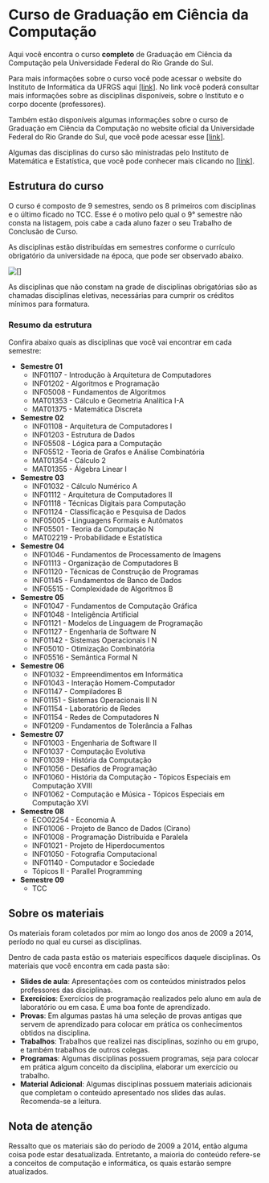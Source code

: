 # Curso de Graduação em Ciência da Computação

Aqui você encontra o curso **completo** de Graduação em Ciência da Computação pela Universidade Federal do Rio Grande do Sul.

Para mais informações sobre o curso você pode acessar o website do Instituto de Informática da UFRGS aqui [[link]](https://www.inf.ufrgs.br/site/). No link você poderá consultar mais informações sobre as disciplinas disponíveis, sobre o Instituto e o corpo docente (professores).

Também estão disponíveis algumas informações sobre o curso de Graduação em Ciência da Computação no website oficial da Universidade Federal do Rio Grande do Sul, que você pode acessar esse [[link]](http://www.ufrgs.br/ufrgs/ensino/graduacao/cursos/exibeCurso?cod_curso=305).

Algumas das disciplinas do curso são ministradas pelo Instituto de Matemática e Estatística, que você pode conhecer mais clicando no [[link]](https://www.ufrgs.br/ime/).

## Estrutura do curso

O curso é composto de 9 semestres, sendo os 8 primeiros com disciplinas e o último ficado no TCC. Esse é o motivo pelo qual o 9° semestre não consta na listagem, pois cabe a cada aluno fazer o seu Trabalho de Conclusão de Curso.

As disciplinas estão distribuídas em semestres conforme o currículo obrigatório da universidade na época, que pode ser observado abaixo.

![[]](https://raw.githubusercontent.com/jlggross/computer-science-full-graduation/master/CiC%20UFRGS%20-%20Diagrama%20do%20Curr%C3%ADculo%20Obrigat%C3%B3rio.jpg?token=AANUYLE6EEHCCTESGENH2JK7FSI5G)

As disciplinas que não constam na grade de disciplinas obrigatórias são as chamadas disciplinas eletivas, necessárias para cumprir os créditos mínimos para formatura.

### Resumo da estrutura

Confira abaixo quais as disciplinas que você vai encontrar em cada semestre:

* **Semestre 01**
  * INF01107 - Introdução à Arquitetura de Computadores
  * INF01202 - Algoritmos e Programação
  * INF05008 - Fundamentos de Algoritmos
  * MAT01353 - Cálculo e Geometria Analítica I-A
  * MAT01375 - Matemática Discreta
* **Semestre 02**
  * INF01108 - Arquitetura de Computadores I
  * INF01203 - Estrutura de Dados
  * INF05508 - Lógica para a Computação
  * INF05512 - Teoria de Grafos e Análise Combinatória
  * MAT01354 - Cálculo 2
  * MAT01355 - Álgebra Linear I
* **Semestre 03**
  * INF01032 - Cálculo Numérico A
  * INF01112 - Arquitetura de Computadores II
  * INF01118 - Técnicas Digitais para Computação
  * INF01124 - Classificação e Pesquisa de Dados
  * INF05005 - Linguagens Formais e Autômatos
  * INF05501 - Teoria da Computação N
  * MAT02219 - Probabilidade e Estatística
* **Semestre 04**
  * INF01046 - Fundamentos de Processamento de Imagens
  * INF01113 - Organização de Computadores B
  * INF01120 - Técnicas de Construção de Programas
  * INF01145 - Fundamentos de Banco de Dados
  * INF05515 - Complexidade de Algoritmos B
* **Semestre 05**
  * INF01047 - Fundamentos de Computação Gráfica
  * INF01048 - Inteligência Artificial
  * INF01121 - Modelos de Linguagem de Programação
  * INF01127 - Engenharia de Software N
  * INF01142 - Sistemas Operacionais I N
  * INF05010 - Otimização Combinatória
  * INF05516 - Semântica Formal N
* **Semestre 06**
  * INF01032 - Empreendimentos em Informática
  * INF01043 - Interação Homem-Computador
  * INF01147 - Compiladores B
  * INF01151 - Sistemas Operacionais II N
  * INF01154 - Laboratório de Redes
  * INF01154 - Redes de Computadores N
  * INF01209 - Fundamentos de Tolerância a Falhas
* **Semestre 07**
  * INF01003 - Engenharia de Software II
  * INF01037 - Computação Evolutiva
  * INF01039 - História da Computação
  * INF01056 - Desafios de Programação
  * INF01060 - História da Computação - Tópicos Especiais em Computação XVIII
  * INF01062 - Computação e Música - Tópicos Especiais em Computação XVI
* **Semestre 08**
  * ECO02254 - Economia A
  * INF01006 - Projeto de Banco de Dados (Cirano)
  * INF01008 - Programação Distribuída e Paralela
  * INF01021 - Projeto de Hiperdocumentos
  * INF01050 - Fotografia Computacional
  * INF01140 - Computador e Sociedade
  * Tópicos II - Parallel Programming
* **Semestre 09**
  * TCC


## Sobre os materiais

Os materiais foram coletados por mim ao longo dos anos de 2009 a 2014, período no qual eu cursei as disciplinas. 

Dentro de cada pasta estão os materiais específicos daquele disciplinas. Os materiais que você encontra em cada pasta são:
* **Slides de aula**: Apresentações com os conteúdos ministrados pelos professores das disciplinas.
* **Exercícios**: Exercícios de programação realizados pelo aluno em aula de laboratório ou em casa. É uma boa fonte de aprendizado.
* **Provas**: Em algumas pastas há uma seleção de provas antigas que servem de aprendizado para colocar em prática os conhecimentos obtidos na disciplina.
* **Trabalhos**: Trabalhos que realizei nas disciplinas, sozinho ou em grupo, e também trabalhos de outros colegas.
* **Programas**: Algumas disciplinas possuem programas, seja para colocar em prática algum conceito da disciplina, elaborar um exercício ou trabalho.
* **Material Adicional**: Algumas disciplinas possuem materiais adicionais que completam o conteúdo apresentado nos slides das aulas. Recomenda-se a leitura.

## Nota de atenção

Ressalto que os materiais são do período de 2009 a 2014, então alguma coisa pode estar desatualizada. Entretanto, a maioria do conteúdo refere-se a conceitos de computação e informática, os quais estarão sempre atualizados.
